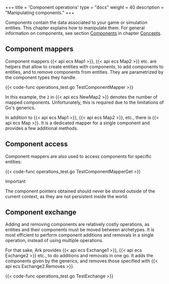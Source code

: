 +++
title = 'Component operations'
type = "docs"
weight = 40
description = "Manipulating components."
+++

Components contain the data associated to your game or simulation entities.
This chapter explains how to manipulate them.
For general information on components, see section [Components](../concepts#components) in chapter [Concepts](../concepts).

## Component mappers

Component mappers {{< api ecs Map1 >}}, {{< api ecs Map2 >}} etc.
are helpers that allow to create entities with components,
to add components to entities, and to remove components from entities.
They are parametrized by the component types they handle.

{{< code-func operations_test.go TestComponentMapper >}}

In this example, the `2` in {{< api ecs NewMap2 >}} denotes the number of mapped components.
Unfortunately, this is required due to the limitations of Go's generics.

In addition to {{< api ecs Map1 >}}, {{< api ecs Map2 >}}, etc., there is {{< api ecs Map >}}.
It is a dedicated mapper for a single component and provides a few additional methods.

## Component access

Component mappers are also used to access components for specific entities:

{{< code-func operations_test.go TestComponentMapperGet >}}

> [!IMPORTANT]
> The component pointers obtained should never be stored
> outside of the current context, as they are not persistent inside the world.

## Component exchange

Adding and removing components are relatively costly operations,
as entities and their components must be moved between archetypes.
It is most efficient to perform component additions and removals in a single operation,
instead of using multiple operations.

For that sake, Ark provides {{< api ecs Exchange1 >}}, {{< api ecs Exchange2 >}} etc.,
to do additions and removals in one go.
It adds the components given by the generics, and removes those specified with {{< api ecs Exchange2.Removes >}}.

{{< code-func operations_test.go TestExchange >}}
